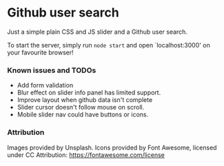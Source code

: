 # Github user search 
Just a simple plain CSS and JS slider and a Github user search.

To start the server, simply run `node start` and open `localhost:3000' on your favourite browser!

### Known issues and TODOs
- Add form validation
- Blur effect on slider info panel has limited support.
- Improve layout when github data isn't complete
- Slider cursor doesn't follow mouse on scroll.
- Mobile slider nav could have buttons or icons.

### Attribution
Images provided by Unsplash.
Icons provided by Font Awesome, licensed under CC Attribution: https://fontawesome.com/license